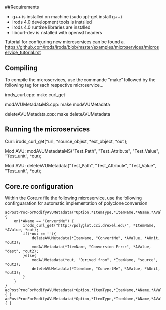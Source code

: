 ##Requirements 

* g++ is installed on machine (sudo apt-get install g++)
* irods 4.0 development tools is installed
* irods 4.0 runtime libraries are installed
* libcurl-dev is installed with openssl headers

Tutorial for configuring new microservices can be found at <https://github.com/irods/irods/blob/master/examples/microservices/microservice_tutorial.rst>

## Compiling

To compile the microservices, use the commande "make" followed by the following tag for each respective microservice...

irods\_curl.cpp: make curl\_get

modAVUMetadataMS.cpp: make modAVUMetadata

deleteAVUMetadata.cpp: make deleteAVUMetadata


## Running the microservices

Curl: irods\_curl\_get(\*url, \*source\_object, \*ext\_object, \*out );

Mod AVU: modAVUMetadataMS("Test\_Path", "Test\_Attribute", "Test\_Value", "Test\_unit", \*out);

Mod AVU: deleteAVUMetadata("Test\_Path", "Test\_Attribute", "Test\_Value", "Test\_unit", \*out);


## Core.re configuration


Within the Core.re file the following microservice, use the following confirguaration for automatic implementation of polyclone conversion

    acPostProcForModifyAVUMetadata(*Option,*ItemType,*ItemName,*AName,*AValue,*AUnit) { 
    	on(*AName == "ConvertMe") {
    		irods_curl_get("http://polyglot.cci.drexel.edu/", *ItemName, *AValue, *out);
    		if(*out == ""){
    			deleteAVUMetadata(*ItemName, "ConvertMe", *AValue, *AUnit, *out3);
    			modAVUMetadata(*ItemName, "Conversion Error", *AValue, "dest", *out2);
    		}else{
    			modAVUMetadata(*out, "Derived from", *ItemName, "source", *out2);
    			deleteAVUMetadata(*ItemName, "ConvertMe", *AValue, *AUnit, *out3); 	
    		}
    	}
    }
    acPostProcForModifyAVUMetadata(*Option,*ItemType,*ItemName,*AName,*AValue,*AUnit) { }
    acPostProcForModifyAVUMetadata(*Option,*ItemType,*ItemName,*AName,*AValue) { }
